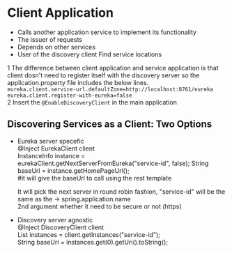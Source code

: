 # Client Application
* Calls another application service to implement its functionality  
* The issuer of requests  
* Depends on other services  
* User of the discovery client
	Find service locations  
	
1 The difference between client application and service application is that client dosn't need to register itself with the discovery server so the application.property file includes the below lines.  
`eureka.client.service-url.defaultZone=http://localhost:8761/eureka`
`eureka.client.register-with-eureka=false`  
2 Insert the `@EnableDiscoveryClient` in the main application  

## Discovering Services as a Client: Two Options  
* Eureka server specefic  
	@Inject
	EurekaClient client  
	InstanceInfo instance = eurekaClient.getNextServerFromEureka("service-id", false); 
	String baseUrl = instance.getHomePageUrl();  
	#it will give the baseUrl to call using the rest template  
 
	It will pick the next server in round robin fashion, "service-id" will be the same as the -> spring.application.name  
	2nd argument whether it need to be secure or not (https)  


* Discovery server agnostic  
	@Inject
	DiscoveryClient client  
	List<ServiceInstance> instances = client.getInstances("service-id");  
	String baseUrl = instances.get(0).getUri().toString();  

  

